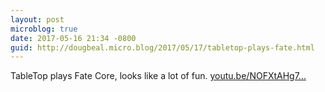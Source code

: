 ```yaml
---
layout: post
microblog: true
date: 2017-05-16 21:34 -0800
guid: http://dougbeal.micro.blog/2017/05/17/tabletop-plays-fate.html
---
```

TableTop plays Fate Core, looks like a lot of fun.  [youtu.be/NOFXtAHg7...](https://youtu.be/NOFXtAHg7vU)
